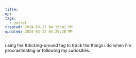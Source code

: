```yaml
---
title:
up: 
tags:
  - zettel
created: 2024-03-13 04:15:41 PM
updated: 2024-03-13 04:25:28 PM
---
```

using the #dicking-around tag to track the things i do when i'm procrastinating or following my curiosities. 